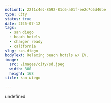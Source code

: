 ```yaml
---
notionId: 22f1c4e2-8592-81c6-a01f-ee2d7c6d46be
type: City
status: true
date: 2025-07-12
tags:
  - san diego
  - beach hotels
  - charger ready
  - california
slug: san-diego
bodyText: Relaxing beach hotels w/ EV.
image:
  src: /images/city/sd.jpeg
  width: 300
  height: 168
title: San Diego

---
```

undefined